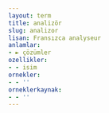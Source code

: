 ```yaml
---
layout: term
title: analizör
slug: analizor
lisan: Fransızca analyseur
anlamlar:
- ► çözümler
ozellikler:
- - isim
ornekler:
- - ''
orneklerkaynak:
- - ''
---
```

